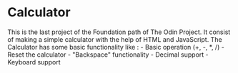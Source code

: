# Calculator

This is the last project of the Foundation path of The Odin Project. It consist of making a simple calculator with the help of HTML and JavaScript. The Calculator has some basic functionality like :
    - Basic operation (+, -, *, /)
    - Reset the calculator
    - "Backspace" functionality
    - Decimal support
    - Keyboard support